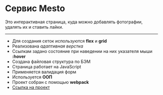 # Сервис Mesto 
Это интерактивная страница, куда можно добавлять фотографии, удалять их и ставить лайки.  
***
* Для создания сеток используются **flex** и **grid** 
* Реализована *адаптивная верстка*
* Ссылкам задано состояние при наведении на них указателя мыши **:hover**
* Создана файловая структура по БЭМ
* Страница работает на JavaScript
* Применяется валидация форм
* Используется **ООП**
* Проект собран с помощью **webpack**
* [Ссылка на проект](https://skredmi.github.io/mesto/index.html)


